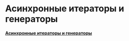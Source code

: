 # Асинхронные итераторы и генераторы

#### [Асинхронные итераторы и генераторы](https://learn.javascript.ru/async-iterators-generators)

